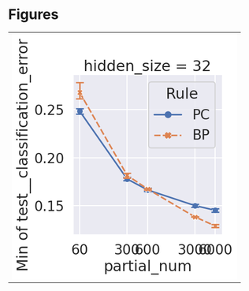 
# Figures

|                              |
|:-----------------------------|
| ![](./bp-il-min-reduce-.png) |
